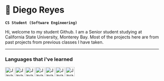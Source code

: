# 🦦 Diego Reyes 

**`CS Student (Software Engineering)`**

Hi, welcome to my student Github. I am a Senior student studying at California State University, Monterey Bay. 
Most of the projects here are from past projects from previous classes I have taken.
- - - 
### Languages that i've learned

<img align="left" alt="Java" width="30px" style="padding-rignt:10px" src="https://cdn.jsdelivr.net/gh/devicons/devicon@latest/icons/cplusplus/cplusplus-original.svg"/>
<img align="left" alt="Java" width="30px" style="padding-rignt:10px" src="https://cdn.jsdelivr.net/gh/devicons/devicon/icons/java/java-original.svg"/>
<img align="left" alt="Java" width="30px" style="padding-rignt:10px" src="https://cdn.jsdelivr.net/gh/devicons/devicon/icons/css3/css3-plain.svg"/>
<img align="left" alt="Java" width="30px" style="padding-rignt:10px" src="https://cdn.jsdelivr.net/gh/devicons/devicon/icons/html5/html5-plain.svg"/>
<img align="left" alt="Java" width="30px" style="padding-rignt:10px" src="https://cdn.jsdelivr.net/gh/devicons/devicon/icons/javascript/javascript-plain.svg"/>
<img align="left" alt="Java" width="30px" style="padding-rignt:10px" src="https://cdn.jsdelivr.net/gh/devicons/devicon/icons/python/python-original.svg"/>
<img align="left" alt="Java" width="30px" style="padding-rignt:10px" src="https://cdn.jsdelivr.net/gh/devicons/devicon@latest/icons/swift/swift-original.svg"/>
<br/>
<!--
**DiegoAR404/DiegoAR404** is a ✨ _special_ ✨ repository because its `README.md` (this file) appears on your GitHub profile.

Here are some ideas to get you started:

- 🔭 I’m currently working on ...
- 🌱 I’m currently learning ...
- 👯 I’m looking to collaborate on ...
- 🤔 I’m looking for help with ...
- 💬 Ask me about ...
- 📫 How to reach me: ...
- 😄 Pronouns: ...
- ⚡ Fun fact: ...
-->
